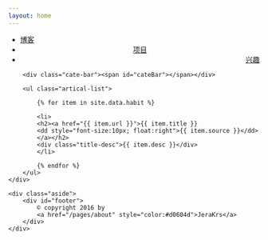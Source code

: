 ```yaml
---
layout: home
---
```


<div class="index-content habit">
	<div class="section">
		<ul class="artical-cate">
		    <li style="text-align:left"><a href="/"><span>博客</span></a></li>
            <li style="text-align:center"><a href="/pages/project"><span>项目</span></a></li>
            <li class="on" style="text-align:right"><a href="/pages/habit"><span>兴趣</span></a></li>
		</ul>

		<div class="cate-bar"><span id="cateBar"></span></div>

		<ul class="artical-list">

			{% for item in site.data.habit %}

			<li>
			<h2><a href="{{ item.url }}">{{ item.title }}
			<dd style="font-size:10px; float:right">{{ item.source }}</dd>
			</a></h2>
			<div class="title-desc">{{ item.desc }}</div>
			</li>

			{% endfor %}
		</ul>
	</div>

	<div class="aside">
		<div id="footer">
			© copyright 2016 by 
			<a href="/pages/about" style="color:#d0604d">JeraKrs</a>
		</div>
	</div>
</div>
